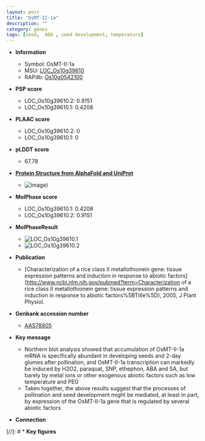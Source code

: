 ```yaml
---
layout: post
title: "OsMT-II-1a"
description: ""
category: genes
tags: [seed,  ABA , seed development, temperature]
---
```


* **Information**  
    + Symbol: OsMT-II-1a  
    + MSU: [LOC_Os10g39610](http://rice.plantbiology.msu.edu/cgi-bin/ORF_infopage.cgi?orf=LOC_Os10g39610)  
    + RAPdb: [Os10g0542100](http://rapdb.dna.affrc.go.jp/viewer/gbrowse_details/irgsp1?name=Os10g0542100)  

* **PSP score**  
    + LOC_Os10g39610.2: 0.9151 
    + LOC_Os10g39610.1: 0.4208 

* **PLAAC score**  
    + LOC_Os10g39610.2: 0 
    + LOC_Os10g39610.1: 0 

* **pLDDT score**
    + 67.78

* **[Protein Structure from AlphaFold and UniProt](https://www.uniprot.org/uniprotkb/Q109B0/entry#structure)**
    + ![image](https://ricepsp.github.io/images/Q1/AF-Q109B0-F1.png))

* **MolPhase score**
    + LOC_Os10g39610.1: 0.4208
    + LOC_Os10g39610.2: 0.9151

* **MolPhaseResult**
    + ![LOC_Os10g39610.1](https://ricepsp.github.io/pictures/LOC_Os10g/LOC_Os10g39610.1.png)
    + ![LOC_Os10g39610.2](https://ricepsp.github.io/pictures/LOC_Os10g/LOC_Os10g39610.2.png)

* **Publication**  
    + [Characterization of a rice class II metallothionein gene: tissue expression patterns and induction in response to abiotic factors](http://www.ncbi.nlm.nih.gov/pubmed?term=Characterization of a rice class II metallothionein gene: tissue expression patterns and induction in response to abiotic factors%5BTitle%5D), 2005, J Plant Physiol.

* **Genbank accession number**  
    + [AAS78805](http://www.ncbi.nlm.nih.gov/nuccore/AAS78805)

* **Key message**  
    + Northern blot analysis showed that accumulation of OsMT-II-1a mRNA is specifically abundant in developing seeds and 2-day glumes after pollination, and OsMT-II-1a transcription can markedly be induced by H2O2, paraquat, SNP, ethephon, ABA and SA, but barely by metal ions or other exogenous abiotic factors such as low temperature and PEG
    + Taken together, the above results suggest that the processes of pollination and seed development might be mediated, at least in part, by expression of the OsMT-II-1a gene that is regulated by several abiotic factors

* **Connection**  

[//]: # * **Key figures**  


